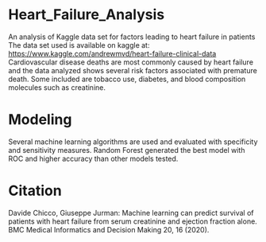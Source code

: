# Heart_Failure_Analysis
An analysis of Kaggle data set for factors leading to heart failure in patients
The data set used is available on kaggle at: https://www.kaggle.com/andrewmvd/heart-failure-clinical-data
Cardiovascular disease deaths are most commonly caused by heart failure and the data analyzed shows several risk factors associated with premature death. Some included are tobacco use, diabetes, and blood composition molecules such as creatinine.

# Modeling
Several machine learning algorithms are used and evaluated with specificity and sensitivity measures.
Random Forest generated the best model with ROC and higher accuracy than other models tested.

# Citation
Davide Chicco, Giuseppe Jurman: Machine learning can predict survival of patients with heart failure from serum creatinine and ejection fraction alone. BMC Medical Informatics and Decision Making 20, 16 (2020).

